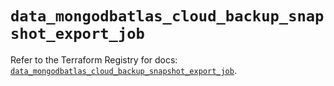 # `data_mongodbatlas_cloud_backup_snapshot_export_job`

Refer to the Terraform Registry for docs: [`data_mongodbatlas_cloud_backup_snapshot_export_job`](https://registry.terraform.io/providers/mongodb/mongodbatlas/1.21.0/docs/data-sources/cloud_backup_snapshot_export_job).
